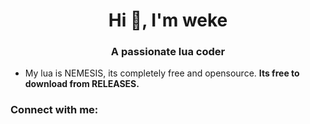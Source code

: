 <h1 align="center">Hi 👋, I'm weke</h1>
<h3 align="center">A passionate lua coder</h3>

- My lua is NEMESIS, its completely free and opensource. **Its free to download from RELEASES.**

<h3 align="left">Connect with me:</h3>
<p align="left">
</p>
